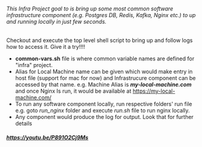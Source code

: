 ######   This Infra Project goal to is bring up some most common software infrastructure component (e.g. Postgres DB, Redis, Kafka, Nginx etc.) to up and running locally in just few seconds.
Checkout and execute the top level shell script to bring up and follow logs how to access it. Give it a try!!!!

- **common-vars.sh** file is where common variable names are defined for "infra" project. 
- Alias for Local Machine name can be given which would make entry in host file  (support for mac for now) and Infrastrucure component can be accessed by that name. e.g. Machine Alias is ***my-local-machine.com*** and once Nginx Is run, it would be available at https://my-local-machine.com/
- To run any software component locally, run respective folders' run file e.g. goto *run_nginx* folder and execute *run.sh* file to run nginx locally.
- Any component would produce the log for output. Look that for further details

    
##### https://youtu.be/P891O2Cj9Ms
